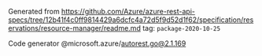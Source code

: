 Generated from https://github.com/Azure/azure-rest-api-specs/tree/12b41f4c0ff9814429a6dcfc4a72d5f9d52d1f62/specification/reservations/resource-manager/readme.md tag: `package-2020-10-25`

Code generator @microsoft.azure/autorest.go@2.1.169


